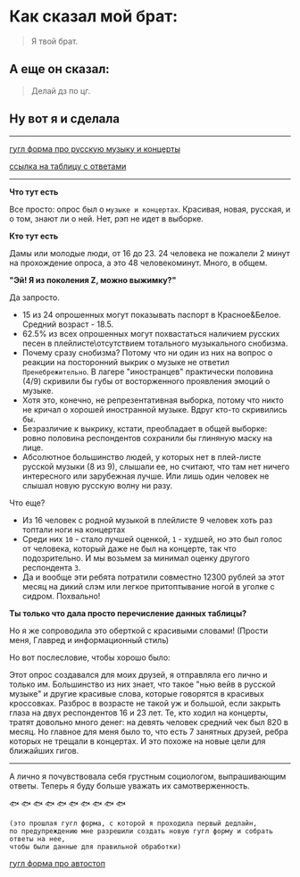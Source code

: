 

# Как сказал мой брат:

> Я твой брат.

## А еще он сказал:
> Делай дз по цг.

## Ну вот я и сделала

---

[гугл форма про русскую музыку и концерты](https://docs.google.com/forms/d/1xGPc17TFsDaRYLZwoj6R8KOTrC4qCmhypPUk23v-cMg/edit)


[ссылка на таблицу с ответами](https://docs.google.com/spreadsheets/d/122lwid1DuOKu816sPqyLPqL5cWJytKvoOdIpnXScjik/edit#gid=1132889904)

---

__Что тут есть__

Все просто: опрос был о `музыке и концертах`. Красивая, новая, русская, и о том, знают ли о ней. Нет, рэп не идет в выборке.

__Кто тут есть__

Дамы или молодые люди, от 16 до 23. 24 человека не пожалели 2 минут на прохождение опроса, а это 48 человекоминут. Много, в общем.

__"Эй! Я из поколения Z, можно выжимку?"__

Да запросто.

* 15 из 24 опрошенных могут показывать паспорт в Красное&Белое. Средний возраст - 18.5.
* 62.5% из всех опрошенных могут похвастаться наличием русских песен в плейлисте\отсутствием тотального музыкального снобизма.
* Почему сразу снобизма? Потому что ни один из них на вопрос о реакции на посторонний выкрик о музыке не ответил `Пренебрежительно`. В лагере "иностранцев" практически половина (4/9) скривили бы губы от восторженного проявления эмоций о музыке. 
* Хотя это, конечно, не репрезентативная выборка, потому что никто не кричал о хорошей иностранной музыке. Вдруг кто-то скривились бы.
* Безразличие к выкрику, кстати, преобладает в общей выборке: ровно половина респондентов сохранили бы глиняную маску на лице.
* Абсолютное большинство людей, у которых нет в плей-листе русской музыки (8 из 9), слышали ее, но считают, что там нет ничего интересного или зарубежная лучше. Или лишь один человек не слышал новую русскую волну ни разу.

Что еще?

* Из 16 человек с родной музыкой в плейлисте 9 человек хоть раз топтали ноги на концертах
* Среди них `10` - стало лучшей оценкой, `1` - худшей, но это был голос от человека, который даже не был на концерте, так что подозрительно. И мы возьмем за минимал оценку другого респондента `3`.
* Да и вообще эти ребята потратили совместно 12300 рублей за этот месяц на дикий слэм или легкое притоптывание ногой в уголке с сидром. Похвально!

__Ты только что дала просто перечисление данных таблицы?__

Но я же сопроводила это оберткой с красивыми словами! (Прости меня, Главред и информационный стиль)

Но вот послесловие, чтобы хорошо было:

Этот опрос создавался для моих друзей, я отправляла его лично и только им. Большинство из них знает, что такое "нью вейв в русской музыке" и другие красивые слова, которые говорятся в красивых кроссовках. Разброс в возрасте не такой уж и большой, если закрыть глаза на двух респондентов 16 и 23 лет. Те, кто ходил на концерты, тратят довольно много денег: на девять человек средний чек был 820 в месяц. Но главное для меня было то, что есть 7 занятных друзей, ребра которых не трещали в концертах. И это похоже на новые цели для ближайших гигов.

---

А лично я почувствовала себя грустным социологом, выпрашивающим ответы. Теперь я буду больше уважать их самотверженность.

:fish: :fish: :fish: :fish: :fish: :fish: :fish: :fish: :fish: :fish:


```
(это прошлая гугл форма, с которой я проходила первый дедлайн,
по предупреждению мне разрешили создать новую гугл форму и собрать ответы на нее,
чтобы были данные для правильной обработки)
```
[гугл форма про автостоп](https://docs.google.com/forms/d/1-D3aqcCpsN3gBbn10cULoaJpRRAw7qJXmz_ZdTy1JOk/edit?usp=sharing)
